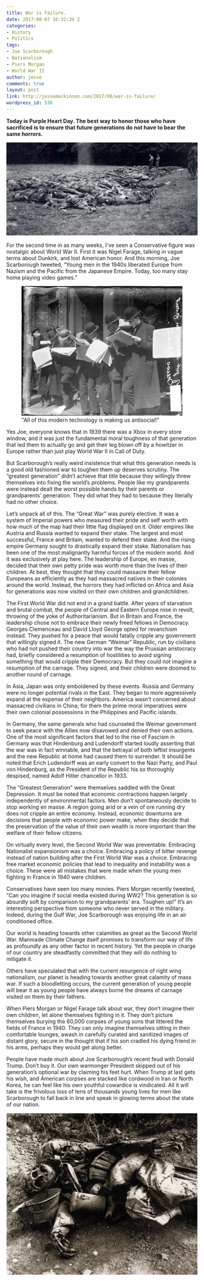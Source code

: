 ```yaml
---
title: War is Failure.
date: 2017-08-07 16:32:39 Z
categories:
- History
- Politics
tags:
- Joe Scarborough
- Nationalism
- Piers Morgan
- World War II
author: jesse
comments: true
layout: post
link: http://jessemackinnon.com/2017/08/war-is-failure/
wordpress_id: 530
---
```


<strong>Today is Purple Heart Day. The best way to honor those who have sacrificed is to ensure that future generations do not have to bear the same horrors.</strong>

<img src="/images/2017/normandy-dead-germans.jpeg" alt="">

For the second time in as many weeks, I've seen a Conservative figure wax nostalgic about World War II. First it was Nigel Farage, talking in vague terms about Dunkirk, and lost American honor. And this morning, Joe Scarborough tweeted, “Young men in the 1940s liberated Europe from Nazism and the Pacific from the Japanese Empire. Today, too many stay home playing video games.”

<figure class="img--centered">
  <img src="/images/2017/newspapers.jpg">
  <figcaption>"All of this modern technology is making us antisocial!"</figcaption>
</figure>

Yes Joe, everyone knows that in 1939 there was a Xbox in every store window, and it was just the fundamental moral toughness of that generation that led them to actually go and get their leg blown off by a howitzer in Europe rather than just play World War II in Call of Duty.

But Scarborough’s really weird insistence that what this generation needs is a good old fashioned war to toughen them up deserves scrutiny. The “greatest generation” didn’t achieve that title because they willingly threw themselves into fixing the world’s problems. People like my grandparents were instead dealt the worst possible hands by their parents or grandparents’ generation. They did what they had to because they literally had no other choice.

Let’s unpack all of this. The “Great War” was purely elective. It was a system of Imperial powers who measured their pride and self worth with how much of the map had their little flag displayed on it. Older empires like Austria and Russia wanted to expand their stake. The largest and most successful, France and Britain, wanted to defend their stake. And the rising empire Germany sought to drastically expand their stake. Nationalism has been one of the most malignantly harmful forces of the modern world. And it was exclusively at play here. The leadership of Europe, en masse, decided that their own petty pride was worth more than the lives of their children. At best, they thought that they could massacre their fellow Europeans as efficiently as they had massacred natives in their colonies around the world. Instead, the horrors they had inflicted on Africa and Asia for generations was now visited on their own children and grandchildren.

The First World War did not end in a grand battle. After years of starvation and brutal combat, the people of Central and Eastern Europe rose in revolt, throwing of the yoke of Authoritarianism. But in Britain and France, the leadership chose not to embrace their newly freed fellows in Democracy. Georges Clemenceau and David Lloyd George opted for revanchism instead. They pushed for a peace that would fatally cripple any government that willingly signed it. The new German “Weimar” Republic, run by civilians who had not pushed their country into war the way the Prussian aristocracy had, briefly considered a resumption of hostilities to avoid signing something that would cripple their Democracy. But they could not imagine a resumption of the carnage. They signed, and their children were doomed to another round of carnage.

In Asia, Japan was only emboldened by these events. Russia and Germany were no longer potential rivals in the East. They began to more aggressively expand at the expense of their neighbors. America wasn’t concerned about massacred civilians in China; for them the prime moral imperatives were their own colonial possessions in the Philippines and Pacific islands.

In Germany, the same generals who had counseled the Weimar government to seek peace with the Allies now disavowed and denied their own actions. One of the most significant factors that led to the rise of Fascism in Germany was that Hindenburg and Ludendorff started loudly asserting that the war was in fact winnable, and that the betrayal of both leftist insurgents and the new Republic at home had caused them to surrender. It should be noted that Erich Ludendorff was an early convert to the Nazi Party, and Paul von Hindenburg, as the President of the Republic his so thoroughly despised, named Adolf Hitler chancellor in 1933.

The “Greatest Generation” were themselves saddled with the Great Depression. It must be noted that economic contractions happen largely independently of environmental factors. Men don’t spontaneously decide to stop working en masse. A region going arid or a vein of ore running dry does not cripple an entire economy. Instead, economic downturns are decisions that people with economic power make, when they decide that the preservation of the value of their own wealth is more important than the welfare of their fellow citizens.

On virtually every level, the Second World War was preventable. Embracing Nationalist expansionism was a choice. Embracing a policy of bitter revenge instead of nation building after the First World War was a choice. Embracing free market economic policies that lead to inequality and instability was a choice. These were all mistakes that were made when the young men fighting in France in 1940 were children.

Conservatives have seen too many movies. Piers Morgan recently tweeted, “Can you imagine if social media existed during WW2? This generation is so absurdly soft by comparison to my grandparents' era. Toughen up!” It’s an interesting perspective from someone who never served in the military. Indeed, during the Gulf War, Joe Scarborough was enjoying life in an air conditioned office.

Our world is heading towards other calamities as great as the Second World War. Manmade Climate Change itself promises to transform our way of life as profoundly as any other factor in recent history. Yet the people in charge of our country are steadfastly committed that they will do nothing to mitigate it.

Others have speculated that with the current resurgence of right wing nationalism, our planet is heading towards another great calamity of mass war. If such a bloodletting occurs, the current generation of young people will bear it as young people have always borne the dreams of carnage visited on them by their fathers.

When Piers Morgan or Nigel Farage talk about war, they don’t imagine their own children, let alone themselves fighting in it. They don’t picture themselves burying the 60,000 corpses of young sons that littered the fields of France in 1940. They can only imagine themselves sitting in their comfortable lounges, awash in carefully curated and sanitized images of distant glory, secure in the thought that if his son cradled his dying friend in his arms, perhaps they would get along better.

People have made much about Joe Scarborough’s recent feud with Donald Trump. Don’t buy it. Our own warmonger President skipped out of his generation’s optional war by claiming his feet hurt. When Trump at last gets his wish, and American corpses are stacked like cordwood in Iran or North Korea, he can feel like his own youthful cowardice is vindicated. All it will take is the frivolous loss of tens of thousands young lives for men like Scarborough to fall back in line and speak in glowing terms about the state of our nation.

[![](/images/2017/dead-of-war_sm.jpg)](/images/2017/dead-of-war.jpg)
